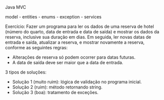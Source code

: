 Java MVC

model - entities
      - enums
      - exception
      - services

Exercício: Fazer um programa para ler os dados de uma reserva
de hotel (número do quarto, data de entrada e data de saída) e
mostrar os dados da reserva, inclusive sua duração em dias. Em 
seguida, ler novas datas de entrada e saída, atualizar a reserva,
e mostrar novamente a reserva, conforme as seguintes regras:

- Alterações de reserva só podem ocorrer para datas futuras.
- A data de saída deve ser maior que a data de entrada.

3 tipos de soluções:
- Solução 1 (muito ruim): lógica de validação no programa inicial.
- Solução 2 (ruim): método retornando string.
- Solução 3 (boa): tratamento de exceções.

